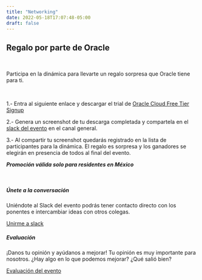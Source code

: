 ```yaml
---
title: "Networking"
date: 2022-05-18T17:07:48-05:00
draft: false
---
```




<div class="container">

## Regalo por parte de Oracle 

<br>

Participa en la dinámica para llevarte un regalo sorpresa que Oracle tiene para ti.

<br>

1.- Entra al siguiente enlace y descargar el trial de [Oracle Cloud Free Tier Signup](https://signup.cloud.oracle.com/?sourceType=:eng:lw:ie::::RC_WWMK220118P00003:Trials_SFExplorer_Day_MX)

2.- Genera un screenshot de tu descarga completada y compartela en el [slack del evento](https://sg1.run/slacksgeventos) en el canal general.

3.- Al compartir tu screenshot quedarás registrado en la lista de participantes para la dinámica. El regalo es sorpresa y los ganadores se elegirán en presencia de todos al final del evento.

***Promoción válida solo para residentes en México***

<br>

<div class="row row-cols-1 row-cols-md-2">
  <div class="col mb-4">
    <div class="card h-100">
      <!--<img src="/explorerday/images/networking/Meetups RobotsLatam - Youtube.png" class="card-img-top" alt="...">-->
      <div class="card-body">
        <h5 class="card-title">Únete a la conversación</h5>
        <p class="card-text">Uniéndote al Slack del evento podrás tener contacto directo con los ponentes e intercambiar ideas con otros colegas.</p>
			  <a href="https://sg1.run/slacksgeventos"
			  class="btn btn-secondary px-3 rounded-1" target="_blank">Unirme a slack</a>
      </div>
    </div>
  </div>
  <div class="col mb-4">
    <div class="card h-100">
      <!--<img src="/explorerday/images/networking/Meetups RobotsLatam - Youtube.png" class="card-img-top" alt="...">-->
      <div class="card-body">
        <h5 class="card-title">Evaluación</h5>
        <p class="card-text">¡Danos tu opinión y ayúdanos a mejorar!
Tu opinión es muy importante para nosotros. ¿Hay algo en lo que podemos mejorar? ¿Qué salió bien?</p>
<a href="https://sg1.run/evaluacionexplorer"
			  class="btn btn-secondary px-3 rounded-1" target="_blank">Evaluación del evento</a>
      </div>
    </div>   
  </div>
</div>

</div>